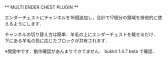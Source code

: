** MULTI ENDER CHEST PLUGIN **

エンダーチェストにチャンネルを16個追加し，合計で17個分の領域を排他的に使えるようにします．

チャンネルの切り替え方は簡単．羊毛の上にエンダーチェストを載せるだけ．  
下にある羊毛の色に応じたブロックが共有されます．

※開発中です．動作確認があんまりできてません． bukkit 1.4.7 beta で確認．
